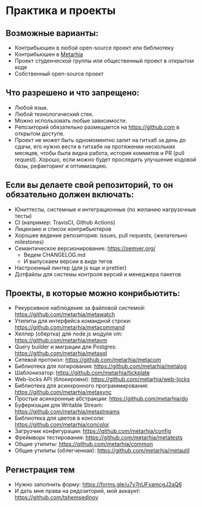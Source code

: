 # Практика и проекты

## Возможные варианты:

- Контрибьюшен в любой open-source проект или библиотеку
- Контрибьюшен в [Metarhia](https://github.com/metarhia)
- Проект студенческой группы или общественный проект в открытом коде
- Собственный open-source проект

## Что разрешено и что запрещено:

- Любой язык.
- Любой технологический стек.
- Можно использовать любые зависимости.
- Репозиторий обязательно размещается на https://github.com в открытом доступе.
- Проект не может быть одномоментно залит на гитхаб за день до сдачи, его нужно
вести в гитхабе на протяжении нескольких месяцев, чтобы была видна работа,
история коммитов и PR (pull request). Хорошо, если можно будет проследить
улучшение кодовой базы, рефакторинг и оптимизацию.

## Если вы делаете свой репозиторий, то он обязательно должен включать:

- Юниттесты, системные и интеграционные (по желанию нагрузочные тесты)
- CI (например: TravisCI, Github Actions)
- Лицензию и список контрибьютеров
- Хорошее ведение репозитория: issues, pull requests, (желательно milestones)
- Семантическое версионирование: https://semver.org/
  - Ведем CHANGELOG.md
  - И выпускаем версии в виде тегов
- Настроенный линтер (для js еще и prettier)
- Дотфайлы для системы контроля версий и менеджера пакетов

## Проекты, в которые можно конрибьютить:

- Рекурсивное наблюдение за файловой системой: https://github.com/metarhia/metawatch
- Утилиты для интерфейса командной строки: https://github.com/metarhia/metacommand
- Хелпер (обертка) для node.js модуля vm: https://github.com/metarhia/metavm
- Query builder и миграции для Postgres: https://github.com/metarhia/metasql
- Сетевой протокол: https://github.com/metarhia/metacom
- Библиотека для логирования: https://github.com/metarhia/metalog
- Шаблонизатор: https://github.com/metarhia/tickplate
- Web-locks API (блокировки): https://github.com/metarhia/web-locks
- Библиотека для асинхронного программирования: https://github.com/metarhia/metasync
- Простые асинхронные абстракции: https://github.com/metarhia/do
- Буферизация для Writable Stream: https://github.com/metarhia/metastreams
- Библиотека для цветов в консоли: https://github.com/metarhia/concolor
- Загрузчик конфигурации: https://github.com/metarhia/config
- Фреймворк тестирования: https://github.com/metarhia/metatests
- Общие утилиты: https://github.com/metarhia/common
- Общие утилиты (облегченная): https://github.com/metarhia/metautil

## Регистрация тем

- Нужно заполнить форму: https://forms.gle/u7v7nUFxamcgJ2aQ6
- И дать мне права на редозиторий, мой аккаунт: https://github.com/tshemsedinov
